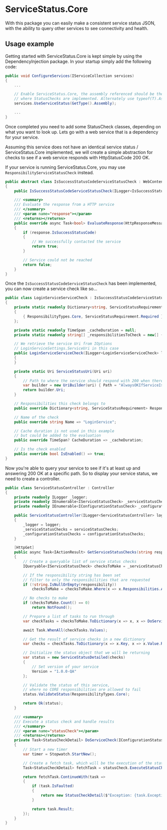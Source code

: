 # ServiceStatus.Core

With this package you can easily make a consistent service status JSON, with the ability to query other services to see connectivity and health.

## Usage example

Getting started with ServiceStatus.Core is kept simple by using the DependencyInjection package. In your startup simply add the following code:

```cs
public void ConfigureServices(IServiceCollection services)
{
    ...

    // Enable ServiceStatus.Core, the assembly referenced should be the one
    // where StatusChecks are implemented. Alternately use typeof(T).Assembly
    services.UseServiceStatus(GetType().Assembly);

    ...
}
```

Once completed you need to add some StatusCheck classes, depending on what you want to look up. Lets go with a web service that is a dependency for your service. 

Assuming this service does not have an identical service status / ServiceStatus.Core implemented, we will create a simple abstraction for checks to see if a web service responds with HttpStatusCode 200 OK.

If your service is running ServiceStatus.Core, you may use `ResponsibilityServiceStatusCheck` instead.

```cs
public abstract class IsSuccessStatusCodeServiceStatusCheck : WebContentServiceStatusCheck
{
    public IsSuccessStatusCodeServiceStatusCheck(ILogger<IsSuccessStatusCodeServiceStatusCheck> logger, HttpClient httpClient, Uri uri) : base(logger, httpClient, uri) { }

    /// <summary>
    /// Evaluate the response from a HTTP service
    /// </summary>
    /// <param name="response"></param>
    /// <returns></returns>
    public override async Task<bool> EvaluateResponse(HttpResponseMessage response)
    {
        if (response.IsSuccessStatusCode)
        {
            // We successfully contacted the service
            return true;
        }

        // Service could not be reached
        return false;
    }
}
```

Once the `IsSuccessStatusCodeServiceStatusCheck` has been implemented, you can now create a service check like so...

```cs
public class LoginServiceServiceCheck : IsSuccessStatusCodeServiceStatusCheck
{
    private static readonly Dictionary<string, ServiceStatusRequirement> _responsibilities = new Dictionary<string, ServiceStatusRequirement>
    {
        { ResponsibilityTypes.Core, ServiceStatusRequirement.Required }
    };

    private static readonly TimeSpan _cacheDuration = null;
    private static readonly string[] _responsibilitiesToCheck = new[] { ResponsibilityTypes.Core };

    // We retrieve the service Uri from IOptions
    // LoginServiceSettings.ServiceUri in this case
    public LoginServiceServiceCheck(ILogger<LoginServiceServiceCheck> logger, HttpClient httpClient, IOptions<LoginServiceSettings> settings) : base(logger, httpClient, ServiceStatusUri(settings.Value.ServiceUri), _responsibilitiesToCheck)
    {
    }

    private static Uri ServiceStatusUri(Uri uri)
    {
        // Path to where the service should respond with 200 when there are no problems
        var builder = new UriBuilder(uri) { Path = "AlwaysOKIfServiceIsUp" };
        return builder.Uri;
    }

    // Responsibilities this check belongs to
    public override Dictionary<string, ServiceStatusRequirement> Responsibilities => _responsibilities;

    // Name of the check
    public override string Name => "LoginService";

    // Cache duration is not used in this example
    // but could be added to the evaluation
    public override TimeSpan? CacheDuration => _cacheDuration;

    // Is the check enabled
    public override bool IsEnabled() => true;
}
```

Now you're able to query your service to see if it's at least up and answering 200 OK at a specific path. So to display your service status, we need to create a controller.

```cs
public class ServiceStatusController : Controller
{
    private readonly ILogger _logger;
    private readonly IEnumerable<IServiceStatusCheck> _serviceStatusChecks;
    private readonly IEnumerable<IConfigurationStatusCheck> _configurationStatusChecks;

    public ServiceStatusController(ILogger<ServiceStatusController> logger, IEnumerable<IServiceStatusCheck> serviceStatusChecks, IEnumerable<IConfigurationStatusCheck> configurationStatusChecks)
    {
        _logger = logger;
        _serviceStatusChecks = serviceStatusChecks;
        _configurationStatusChecks = configurationStatusChecks;
    }

    [HttpGet]
    public async Task<IActionResult> GetServiceStatusChecks(string responsibility = null)
    {
        // Create a queryable list of service status checks
        IQueryable<IServiceStatusCheck> checksToMake = _serviceStatusChecks.AsQueryable();

        // If the responsibility string has been set
        // filter to only the responsibilities that are requested
        if (!string.IsNullOrEmpty(responsibility))
            checksToMake = checksToMake.Where(x => x.Responsibilities.Any(y => y.Key.Equals(responsibility, StringComparison.OrdinalIgnoreCase)));

        // No checks to make
        if (checksToMake.Count() == 0)
            return NotFound();

        // Prepare a list of tasks to run through
        var checkTasks = checksToMake.ToDictionary(x => x, x => DoServiceCheck(x));

        await Task.WhenAll(checkTasks.Values);

        // Get the result of service checks in a new dictionary
        var checks = checkTasks.ToDictionary(x => x.Key, x => x.Value.Result);

        // Initialize the status object that we will be returning
        var status = new ServiceStatusDetailed(checks)
        {
            // Set version of your service
            Version = "1.0.0-QA"
        };

        // Validate the status of this service, 
        // where no CORE responsibilities are allowed to fail
        status.ValidateStatus(ResponsibilityTypes.Core);

        return Ok(status);
    }

    /// <summary>
    /// Execute a status check and handle results
    /// </summary>
    /// <param name="statusCheck"></param>
    /// <returns></returns>
    private Task<StatusCheckDetail> DoServiceCheck(IConfigurationStatusCheck statusCheck)
    {
        // Start a new timer
        var timer = Stopwatch.StartNew();

        // Create a fetch task, which will be the execution of the status check
        Task<StatusCheckDetail> fetchTask = statusCheck.ExecuteStatusCheckAsync();

        return fetchTask.ContinueWith(task =>
        {
            if (task.IsFaulted)
            {
                return new StatusCheckDetail($"Exception: {task.Exception.Message}", timer.ElapsedMilliseconds);
            }

            return task.Result;
        });
    }
}
```